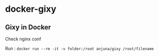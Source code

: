 # docker-gixy
## Gixy in Docker

Check nginx conf

Run :
`docker run --rm -it -v folder:/root anjuna/gixy /root/filename`
